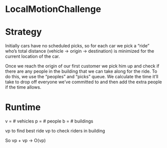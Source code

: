 # LocalMotionChallenge

<b>Strategy</b>
==============
Initially cars have no scheduled picks, so for each car we pick a “ride” who’s total distance (vehicle -> origin -> destination) is minimized for the current location of the car.

Once we reach the origin of our first customer we pick him up and check if there are any people in the building that we can take along for the ride. To do this, we use the “peoples” and “picks” queue. We calculate the time it’ll take to drop off everyone we’ve committed to and then add the extra people if the time allows.

<b>Runtime</b>
==============

v = # vehicles
p = # people
b = # buildings

vp           to find best ride
vp           to check riders in building

So vp + vp -> O(vp)
